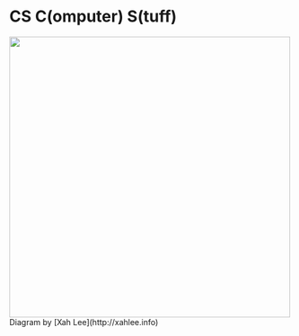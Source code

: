 # CS C(omputer) S(tuff)

<img src="ind.avif" style="width: 500px; height: auto;"> 
Diagram by [Xah Lee](http://xahlee.info)

